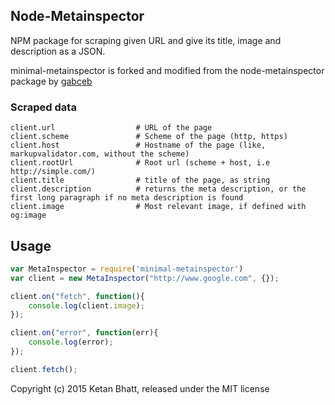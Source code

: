## Node-Metainspector

NPM package for scraping given URL and give its title, image and description as a JSON.

minimal-metainspector is forked and modified from the node-metainspector package by [gabceb](http://github.com/gabceb/node-metainspector)

### Scraped data

```
client.url                	# URL of the page
client.scheme             	# Scheme of the page (http, https)
client.host               	# Hostname of the page (like, markupvalidator.com, without the scheme)
client.rootUrl 			  	# Root url (scheme + host, i.e http://simple.com/)
client.title              	# title of the page, as string
client.description        	# returns the meta description, or the first long paragraph if no meta description is found
client.image              	# Most relevant image, if defined with og:image

```

## Usage

```javascript
var MetaInspector = require('minimal-metainspector')
var client = new MetaInspector("http://www.google.com", {});

client.on("fetch", function(){
    console.log(client.image);
});

client.on("error", function(err){
	console.log(error);
});

client.fetch();

```

Copyright (c) 2015 Ketan Bhatt, released under the MIT license

